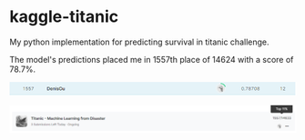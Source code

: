 # kaggle-titanic

My python implementation for predicting survival in titanic challenge.

The model's predictions placed me in 1557th place of 14624 with a score of 78.7%.

![Place](https://github.com/GubanovDenis/kaggle-titanic/blob/main/assets/kaggle.png)

![Percent](https://github.com/GubanovDenis/kaggle-titanic/blob/main/assets/kaggle_percent.png)